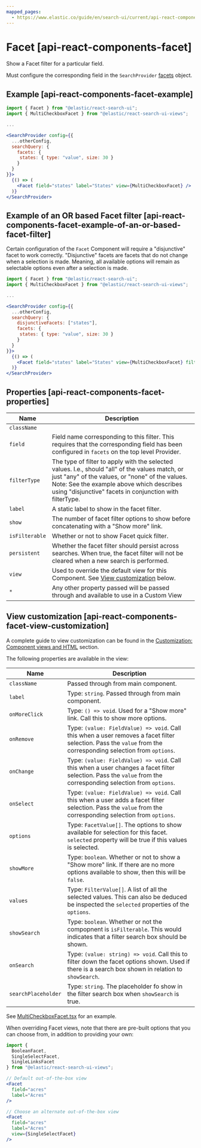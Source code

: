```yaml
---
mapped_pages:
  - https://www.elastic.co/guide/en/search-ui/current/api-react-components-facet.html
---
```


# Facet [api-react-components-facet]

Show a Facet filter for a particular field.

Must configure the corresponding field in the `SearchProvider` [facets](/reference/api-core-configuration.md#api-core-configuration-facets) object.

## Example [api-react-components-facet-example]

```jsx
import { Facet } from "@elastic/react-search-ui";
import { MultiCheckboxFacet } from "@elastic/react-search-ui-views";

...

<SearchProvider config={{
  ...otherConfig,
  searchQuery: {
    facets: {
     states: { type: "value", size: 30 }
    }
  }
}}>
  {() => (
    <Facet field="states" label="States" view={MultiCheckboxFacet} />
  )}
</SearchProvider>
```

## Example of an OR based Facet filter [api-react-components-facet-example-of-an-or-based-facet-filter]

Certain configuration of the `Facet` Component will require a "disjunctive" facet to work correctly. "Disjunctive" facets are facets that do not change when a selection is made. Meaning, all available options will remain as selectable options even after a selection is made.

```jsx
import { Facet } from "@elastic/react-search-ui";
import { MultiCheckboxFacet } from "@elastic/react-search-ui-views";

...

<SearchProvider config={{
  ...otherConfig,
  searchQuery: {
    disjunctiveFacets: ["states"],
    facets: {
     states: { type: "value", size: 30 }
    }
  }
}}>
  {() => (
    <Facet field="states" label="States" view={MultiCheckboxFacet} filterType="any" />
  )}
</SearchProvider>
```

## Properties [api-react-components-facet-properties]

| Name           | Description                                                                                                                                                                                                                                                |
| -------------- | ---------------------------------------------------------------------------------------------------------------------------------------------------------------------------------------------------------------------------------------------------------- |
| `className`    |                                                                                                                                                                                                                                                            |
| `field`        | Field name corresponding to this filter. This requires that the corresponding field has been configured in `facets` on the top level Provider.                                                                                                             |
| `filterType`   | The type of filter to apply with the selected values. I.e., should "all" of the values match, or just "any" of the values, or "none" of the values. Note: See the example above which describes using "disjunctive" facets in conjunction with filterType. |
| `label`        | A static label to show in the facet filter.                                                                                                                                                                                                                |
| `show`         | The number of facet filter options to show before concatenating with a "Show more" link.                                                                                                                                                                   |
| `isFilterable` | Whether or not to show Facet quick filter.                                                                                                                                                                                                                 |
| `persistent`   | Whether the facet filter should persist across searches. When true, the facet filter will not be cleared when a new search is performed.                                                                                                                   |
| `view`         | Used to override the default view for this Component. See [View customization](#api-react-components-facet-view-customization) below.                                                                                                                      |
| `*`            | Any other property passed will be passed through and available to use in a Custom View                                                                                                                                                                     |

## View customization [api-react-components-facet-view-customization]

A complete guide to view customization can be found in the [Customization: Component views and HTML](/reference/basic-usage.md#guides-customizing-styles-and-html-customizing-html) section.

The following properties are available in the view:

| Name                | Description                                                                                                                                                    |
| ------------------- | -------------------------------------------------------------------------------------------------------------------------------------------------------------- |
| `className`         | Passed through from main component.                                                                                                                            |
| `label`             | Type: `string`. Passed through from main component.                                                                                                            |
| `onMoreClick`       | Type: `() => void`. Used for a "Show more" link. Call this to show more options.                                                                               |
| `onRemove`          | Type: `(value: FieldValue) => void`. Call this when a user removes a facet filter selection. Pass the `value` from the corresponding selection from `options`. |
| `onChange`          | Type: `(value: FieldValue) => void`. Call this when a user changes a facet filter selection. Pass the `value` from the corresponding selection from `options`. |
| `onSelect`          | Type: `(value: FieldValue) => void`. Call this when a user adds a facet filter selection. Pass the `value` from the corresponding selection from `options`.    |
| `options`           | Type: `FacetValue[]`. The options to show available for selection for this facet. `selected` property will be true if this values is selected.                 |
| `showMore`          | Type: `boolean`. Whether or not to show a "Show more" link. If there are no more options available to show, then this will be `false`.                         |
| `values`            | Type: `FilterValue[]`. A list of all the selected values. This can also be deduced be inspected the `selected` properties of the `options`.                    |
| `showSearch`        | Type: `boolean`. Whether or not the compopnent is `isFilterable`. This would indicates that a filter search box should be shown.                               |
| `onSearch`          | Type: `(value: string) => void`. Call this to filter down the facet options shown. Used if there is a search box shown in relation to `showSearch`.            |
| `searchPlaceholder` | Type: `string`. The placeholder fo show in the filter search box when `showSearch` is true.                                                                    |

See [MultiCheckboxFacet.tsx](https://github.com/elastic/search-ui/blob/main/packages/react-search-ui-views/src/MultiCheckboxFacet.tsx) for an example.

When overriding Facet views, note that there are pre-built options that you can choose from, in addition to providing your own:

```jsx
import {
  BooleanFacet,
  SingleSelectFacet,
  SingleLinksFacet
} from "@elastic/react-search-ui-views";

// Default out-of-the-box view
<Facet
  field="acres"
  label="Acres"
/>

// Choose an alternate out-of-the-box view
<Facet
  field="acres"
  label="Acres"
  view={SingleSelectFacet}
/>
```
